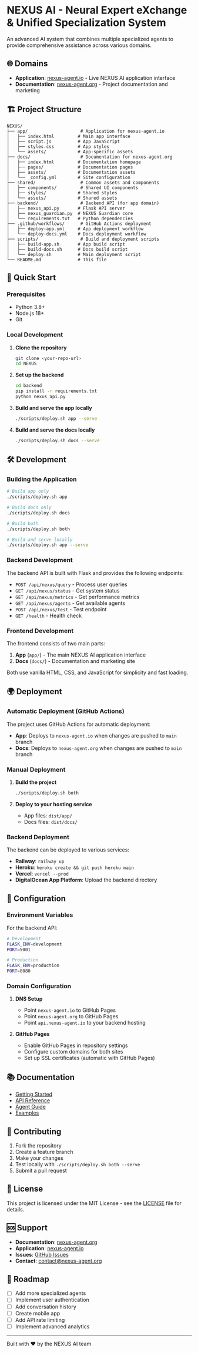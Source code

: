 # NEXUS AI - Neural Expert eXchange & Unified Specialization System

An advanced AI system that combines multiple specialized agents to provide comprehensive assistance across various domains.

## 🌐 Domains

- **Application**: [nexus-agent.io](https://nexus-agent.io) - Live NEXUS AI application interface
- **Documentation**: [nexus-agent.org](https://nexus-agent.org) - Project documentation and marketing

## 🏗️ Project Structure

```
NEXUS/
├── app/                    # Application for nexus-agent.io
│   ├── index.html         # Main app interface
│   ├── script.js          # App JavaScript
│   ├── styles.css         # App styles
│   └── assets/            # App-specific assets
├── docs/                   # Documentation for nexus-agent.org
│   ├── index.html         # Documentation homepage
│   ├── pages/             # Documentation pages
│   ├── assets/            # Documentation assets
│   └── _config.yml        # Site configuration
├── shared/                 # Common assets and components
│   ├── components/         # Shared UI components
│   ├── styles/            # Shared styles
│   └── assets/            # Shared assets
├── backend/                # Backend API (for app domain)
│   ├── nexus_api.py       # Flask API server
│   ├── nexus_guardian.py  # NEXUS Guardian core
│   └── requirements.txt   # Python dependencies
├── .github/workflows/      # GitHub Actions deployment
│   ├── deploy-app.yml     # App deployment workflow
│   └── deploy-docs.yml    # Docs deployment workflow
├── scripts/                # Build and deployment scripts
│   ├── build-app.sh       # App build script
│   ├── build-docs.sh      # Docs build script
│   └── deploy.sh          # Main deployment script
└── README.md              # This file
```

## 🚀 Quick Start

### Prerequisites

- Python 3.8+
- Node.js 18+
- Git

### Local Development

1. **Clone the repository**
   ```bash
   git clone <your-repo-url>
   cd NEXUS
   ```

2. **Set up the backend**
   ```bash
   cd backend
   pip install -r requirements.txt
   python nexus_api.py
   ```

3. **Build and serve the app locally**
   ```bash
   ./scripts/deploy.sh app --serve
   ```

4. **Build and serve the docs locally**
   ```bash
   ./scripts/deploy.sh docs --serve
   ```

## 🛠️ Development

### Building the Application

```bash
# Build app only
./scripts/deploy.sh app

# Build docs only
./scripts/deploy.sh docs

# Build both
./scripts/deploy.sh both

# Build and serve locally
./scripts/deploy.sh app --serve
```

### Backend Development

The backend API is built with Flask and provides the following endpoints:

- `POST /api/nexus/query` - Process user queries
- `GET /api/nexus/status` - Get system status
- `GET /api/nexus/metrics` - Get performance metrics
- `GET /api/nexus/agents` - Get available agents
- `POST /api/nexus/test` - Test endpoint
- `GET /health` - Health check

### Frontend Development

The frontend consists of two main parts:

1. **App** (`app/`) - The main NEXUS AI application interface
2. **Docs** (`docs/`) - Documentation and marketing site

Both use vanilla HTML, CSS, and JavaScript for simplicity and fast loading.

## 🌍 Deployment

### Automatic Deployment (GitHub Actions)

The project uses GitHub Actions for automatic deployment:

- **App**: Deploys to `nexus-agent.io` when changes are pushed to `main` branch
- **Docs**: Deploys to `nexus-agent.org` when changes are pushed to `main` branch

### Manual Deployment

1. **Build the project**
   ```bash
   ./scripts/deploy.sh both
   ```

2. **Deploy to your hosting service**
   - App files: `dist/app/`
   - Docs files: `dist/docs/`

### Backend Deployment

The backend can be deployed to various services:

- **Railway**: `railway up`
- **Heroku**: `heroku create && git push heroku main`
- **Vercel**: `vercel --prod`
- **DigitalOcean App Platform**: Upload the backend directory

## 🔧 Configuration

### Environment Variables

For the backend API:

```bash
# Development
FLASK_ENV=development
PORT=5001

# Production
FLASK_ENV=production
PORT=8080
```

### Domain Configuration

1. **DNS Setup**
   - Point `nexus-agent.io` to GitHub Pages
   - Point `nexus-agent.org` to GitHub Pages
   - Point `api.nexus-agent.io` to your backend hosting

2. **GitHub Pages**
   - Enable GitHub Pages in repository settings
   - Configure custom domains for both sites
   - Set up SSL certificates (automatic with GitHub Pages)

## 📚 Documentation

- [Getting Started](https://nexus-agent.org/pages/getting-started.html)
- [API Reference](https://nexus-agent.org/pages/api-reference.html)
- [Agent Guide](https://nexus-agent.org/pages/agent-guide.html)
- [Examples](https://nexus-agent.org/pages/examples.html)

## 🤝 Contributing

1. Fork the repository
2. Create a feature branch
3. Make your changes
4. Test locally with `./scripts/deploy.sh both --serve`
5. Submit a pull request

## 📄 License

This project is licensed under the MIT License - see the [LICENSE](LICENSE) file for details.

## 🆘 Support

- **Documentation**: [nexus-agent.org](https://nexus-agent.org)
- **Application**: [nexus-agent.io](https://nexus-agent.io)
- **Issues**: [GitHub Issues](https://github.com/your-repo/issues)
- **Contact**: contact@nexus-agent.org

## 🎯 Roadmap

- [ ] Add more specialized agents
- [ ] Implement user authentication
- [ ] Add conversation history
- [ ] Create mobile app
- [ ] Add API rate limiting
- [ ] Implement advanced analytics

---

Built with ❤️ by the NEXUS AI team